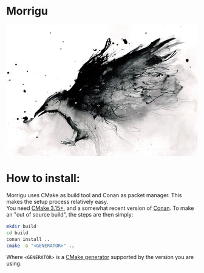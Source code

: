 
# Morrigu
![Morrigu_logo_temp](resources/Logo_TEMP.jpg)

# How to install: 
Morrigu uses CMake as build tool and Conan as packet manager. This makes the setup process relatively easy.  
You need [CMake 3.15+](https://cmake.org/download/), and a somewhat recent version of [Conan](https://conan.io/downloads.html).
To make an "out of source build", the steps are then simply:
```bash
mkdir build
cd build
conan install ..
cmake -G "<GENERATOR>" ..
```
Where `<GENERATOR>` is a [CMake generator](https://cmake.org/cmake/help/latest/manual/cmake-generators.7.html) supported by the version you are using.